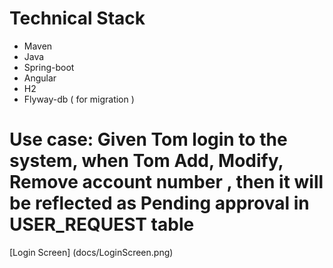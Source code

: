 # Technical Stack
* Maven 
* Java
* Spring-boot
* Angular
* H2
* Flyway-db ( for migration )

# Use case: Given Tom login to the system,  when Tom Add, Modify, Remove account number , then it will be  reflected as Pending approval in USER_REQUEST table

[Login Screen] (docs/LoginScreen.png)